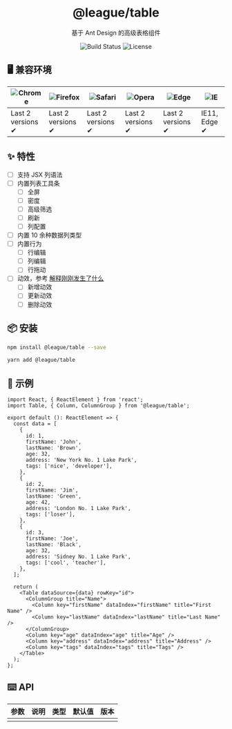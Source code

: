 <h1 align="center">@league/table</h1>

<p align="center">基于 Ant Design 的高级表格组件</p>
<p align="center">
<img src="https://img.shields.io/badge/tests-developing-green?logo=github" alt="Build Status">
<img src="https://img.shields.io/badge/license-MIT-green" alt="License" />
</p>

## 🖥 兼容环境

| ![Chrome](https://raw.github.com/alrra/browser-logos/master/src/chrome/chrome_48x48.png) | ![Firefox](https://raw.github.com/alrra/browser-logos/master/src/firefox/firefox_48x48.png) | ![Safari](https://raw.github.com/alrra/browser-logos/master/src/safari/safari_48x48.png) | ![Opera](https://raw.github.com/alrra/browser-logos/master/src/opera/opera_48x48.png) | ![Edge](https://raw.github.com/alrra/browser-logos/master/src/edge/edge_48x48.png) | ![IE](https://raw.github.com/alrra/browser-logos/master/src/archive/internet-explorer_9-11/internet-explorer_9-11_48x48.png) |
| --- | --- | --- | --- | --- | --- |
| Last 2 versions ✔ | Last 2 versions ✔ | Last 2 versions ✔ | Last 2 versions ✔ | Last 2 versions ✔ | IE11, Edge ✔ |

## ✨ 特性

- [ ] 支持 JSX 列语法
- [ ] 内置列表工具条
  - [ ] 全屏
  - [ ] 密度
  - [ ] 高级筛选
  - [ ] 刷新
  - [ ] 列配置
- [ ] 内置 10 余种数据列类型
- [ ] 内置行为
  - [ ] 行编辑
  - [ ] 列编辑
  - [ ] 行拖动
- [ ] 动效，参考 [解释刚刚发生了什么](https://motion.ant.design/language/transition-cn#%E8%A7%A3%E9%87%8A%E5%88%9A%E5%88%9A%E5%8F%91%E7%94%9F%E4%BA%86%E4%BB%80%E4%B9%88)
  - [ ] 新增动效
  - [ ] 更新动效
  - [ ] 删除动效

## 📦 安装

```bash
npm install @league/table --save
```

```bash
yarn add @league/table
```

## 🔨 示例

```tsx
import React, { ReactElement } from 'react';
import Table, { Column, ColumnGroup } from '@league/table';

export default (): ReactElement => {
  const data = [
    {
      id: 1,
      firstName: 'John',
      lastName: 'Brown',
      age: 32,
      address: 'New York No. 1 Lake Park',
      tags: ['nice', 'developer'],
    },
    {
      id: 2,
      firstName: 'Jim',
      lastName: 'Green',
      age: 42,
      address: 'London No. 1 Lake Park',
      tags: ['loser'],
    },
    {
      id: 3,
      firstName: 'Joe',
      lastName: 'Black',
      age: 32,
      address: 'Sidney No. 1 Lake Park',
      tags: ['cool', 'teacher'],
    },
  ];

  return (
    <Table dataSource={data} rowKey="id">
      <ColumnGroup title="Name">
        <Column key="firstName" dataIndex="firstName" title="First Name" />
        <Column key="lastName" dataIndex="lastName" title="Last Name" />
      </ColumnGroup>
      <Column key="age" dataIndex="age" title="Age" />
      <Column key="address" dataIndex="address" title="Address" />
      <Column key="tags" dataIndex="tags" title="Tags" />
    </Table>
  );
};
```

## ⌨️ API

| 参数 | 说明 | 类型 | 默认值 | 版本 |
| ---- | ---- | ---- | ------ | ---- |
|      |      |      |        |
